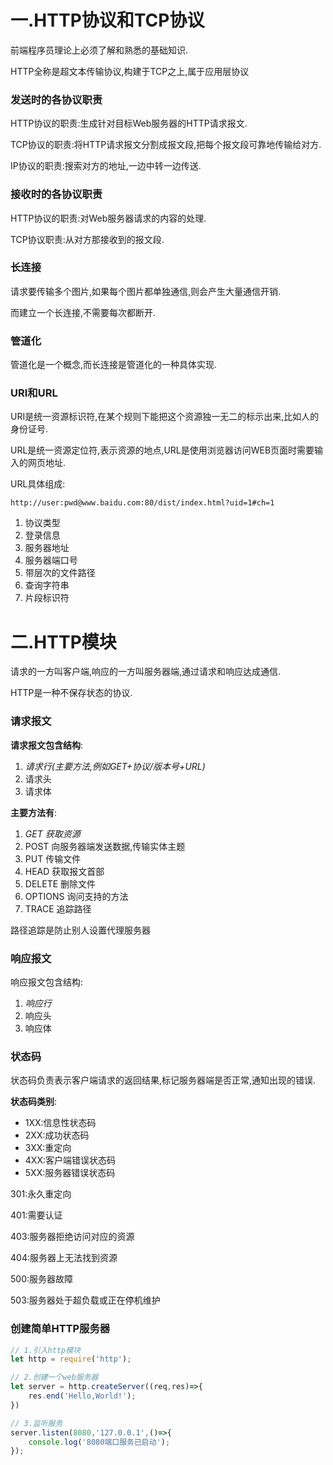 # 一.HTTP协议和TCP协议

前端程序员理论上必须了解和熟悉的基础知识.

HTTP全称是超文本传输协议,构建于TCP之上,属于应用层协议

### 发送时的各协议职责

HTTP协议的职责:生成针对目标Web服务器的HTTP请求报文.

TCP协议的职责:将HTTP请求报文分割成报文段,把每个报文段可靠地传输给对方.

IP协议的职责:搜索对方的地址,一边中转一边传送.

### 接收时的各协议职责

HTTP协议的职责:对Web服务器请求的内容的处理.

TCP协议职责:从对方那接收到的报文段.

### 长连接

请求要传输多个图片,如果每个图片都单独通信,则会产生大量通信开销.

而建立一个长连接,不需要每次都断开.

### 管道化

管道化是一个概念,而长连接是管道化的一种具体实现.

### URI和URL

URI是统一资源标识符,在某个规则下能把这个资源独一无二的标示出来,比如人的身份证号.

URL是统一资源定位符,表示资源的地点,URL是使用浏览器访问WEB页面时需要输入的网页地址.

URL具体组成:

`http://user:pwd@www.baidu.com:80/dist/index.html?uid=1#ch=1`

1. 协议类型
2. 登录信息
3. 服务器地址
4. 服务器端口号
5. 带层次的文件路径
6. 查询字符串
7. 片段标识符


# 二.HTTP模块

请求的一方叫客户端,响应的一方叫服务器端,通过请求和响应达成通信.

HTTP是一种不保存状态的协议.

### 请求报文

**请求报文包含结构**:

1. *请求行(主要方法,例如GET+协议/版本号+URL)*
2. 请求头
3. 请求体

**主要方法有**:

1. *GET 获取资源*
2. POST 向服务器端发送数据,传输实体主题
3. PUT 传输文件
4. HEAD 获取报文首部
5. DELETE 删除文件
6. OPTIONS 询问支持的方法
7. TRACE 追踪路径

路径追踪是防止别人设置代理服务器

### 响应报文

响应报文包含结构:

1. *响应行*
2. 响应头
3. 响应体

### 状态码

状态码负责表示客户端请求的返回结果,标记服务器端是否正常,通知出现的错误.

**状态码类别**:

* 1XX:信息性状态码
* 2XX:成功状态码
* 3XX:重定向
* 4XX:客户端错误状态码
* 5XX:服务器错误状态码

301:永久重定向

401:需要认证

403:服务器拒绝访问对应的资源

404:服务器上无法找到资源

500:服务器故障

503:服务器处于超负载或正在停机维护


### 创建简单HTTP服务器

```javascript
// 1.引入http模块
let http = require('http');

// 2.创建一个web服务器
let server = http.createServer((req,res)=>{
    res.end('Hello,World!');
})

// 3.监听服务
server.listen(8080,'127.0.0.1',()=>{
    console.log('8080端口服务已启动');
});
```
